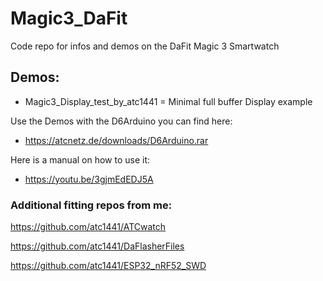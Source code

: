 # Magic3_DaFit
Code repo for infos and demos on the DaFit Magic 3 Smartwatch

## Demos:
- Magic3_Display_test_by_atc1441 = Minimal full buffer Display example

Use the Demos with the D6Arduino you can find here:
- https://atcnetz.de/downloads/D6Arduino.rar

Here is a manual on how to use it:
- https://youtu.be/3gjmEdEDJ5A


### Additional fitting repos from me:
https://github.com/atc1441/ATCwatch

https://github.com/atc1441/DaFlasherFiles

https://github.com/atc1441/ESP32_nRF52_SWD
